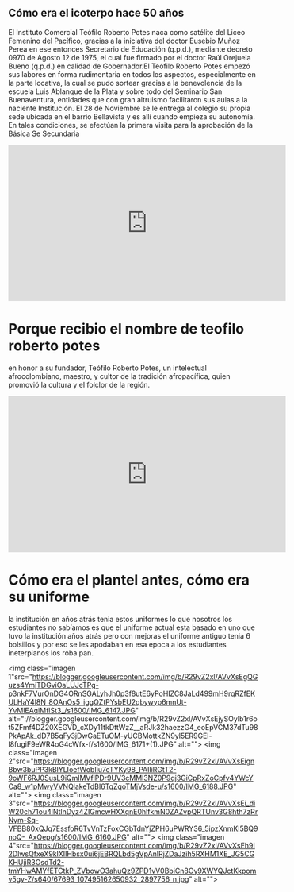 <html>
    <head> <title>INSTITUCION EDUACTIVA TÉCNICA COMERCIAL TEOFILO ROBERTO POTES</title> </head>
    <body>
        <h2> Cómo era el icoterpo hace 50 años</h2>
        <p>El Instituto Comercial Teófilo Roberto Potes naca como satélite del Liceo Femenino del Pacífico, gracias a la iniciativa del doctor Eusebio Muñoz Perea en ese entonces Secretario de Educación (q.p.d.), mediante decreto 0970 de Agosto 12 de 1975, el cual fue firmado por el doctor Raúl Orejuela Bueno (q.p.d.) en calidad de Gobernador.El Teófilo Roberto Potes empezó sus labores en forma rudimentaria en todos los aspectos, especialmente en la parte locativa, la cual se pudo sortear gracias a la benevolencia de la escuela Luis Ablanque de la Plata y sobre todo del Seminario San Buenaventura, entidades que con gran altruismo facilitaron sus aulas a la naciente Institución.
El 28 de Noviembre se le entrega al colegio su propia sede ubicada en el barrio Bellavista y es allí cuando empieza su autonomía. En tales condiciones, se efectúan la primera visita para la aprobación de la Básica Se Secundaria</p>
    
<iframe width="560" height="315" src="https://www.youtube.com/embed/5yoUZrTIvyA?si=Eok2Uui06Fpb9x8y" title="YouTube video player" frameborder="0" allow="accelerometer; autoplay; clipboard-write; encrypted-media; gyroscope; picture-in-picture; web-share" referrerpolicy="strict-origin-when-cross-origin" allowfullscreen></iframe>
<h1>Porque recibio el nombre de teofilo roberto potes</h1>
<p> en honor a su fundador, Teófilo Roberto Potes, un intelectual afrocolombiano, maestro, y cultor de la tradición afropacífica, quien promovió la cultura y el folclor de la región. </p>

<iframe width="560" height="315" src="https://www.youtube.com/embed/By7xwFREUtU?si=UnRwOenw5xe4u73w" title="YouTube video player" frameborder="0" allow="accelerometer; autoplay; clipboard-write; encrypted-media; gyroscope; picture-in-picture; web-share" referrerpolicy="strict-origin-when-cross-origin" allowfullscreen></iframe>

<h1>Cómo era el plantel antes, cómo era su uniforme</h1>
<p>la institución en años atrás tenia estos uniformes lo que nosotros los estudiantes no sabíamos es que el uniforme actual esta basado en uno que tuvo la institución años atrás pero con mejoras el uniforme antiguo tenia 6 bolsillos y por eso se les apodaban en esa epoca a los estudiantes ineterpianos los roba pan.
</p>

<img class="imagen 1"src="https://blogger.googleusercontent.com/img/b/R29vZ2xl/AVvXsEgQGuzs4YmjTDGviOaLUJcTPg-p3nkF7VurOnDG4ORnSGALyhJh0p3f8utE6yPoHIZC8JaLd499mH9rqRZfEKULHaY4l8N_8OAnOs5_iggQZtPYsbEU2qbywyp6mnUt-YvMlEAqiMflSt3_/s1600/IMG_6147.JPG" alt="://blogger.googleusercontent.com/img/b/R29vZ2xl/AVvXsEjySOyIb1r6ot5ZFmf4DZ20XEGVD_cXDy11tkDttWzZ__aRJk32haezzG4_eoEpVCM37dTu98PkApAk_dD7B5qFy3jDwGaETuOM-yUCBMottkZN9yI5ER9GEl-l8fugiF9eWR4oG4cWfx-f/s1600/IMG_6171+(1).JPG" alt="">
<img class="imagen 2"src="https://blogger.googleusercontent.com/img/b/R29vZ2xl/AVvXsEignBbw3buPP3kBlYLIoefWobIiu7cTYKy98_PAIliRGtT2-9oWF6RJ0SusL9iQmlMVflPDr9UV3cMMl3NZ0P9qj3GiCpRxZoCpfv4YWcYCa8_w1pMwyVVNQlakeTdBI6TqZqoTMjVsde-u/s1600/IMG_6188.JPG" alt="">
<img class="imagen 3"src="https://blogger.googleusercontent.com/img/b/R29vZ2xl/AVvXsEi_diW20ch71ou4lNtlnDyz4ZIGmcwHXXqnE0hlfkmN0ZAZvpQRTUnv3G8hth7zRrNym-Sq-VFBB80xQJq7EssfoR6TvVnTzFoxCGbTdnYjZPH6uPWRY36_5ipzXnmKl5BQ9noQ-_AxQepg/s1600/IMG_6160.JPG" alt="">
<img class="imagen 4"src="https://blogger.googleusercontent.com/img/b/R29vZ2xl/AVvXsEh9I2DlwsQfxeX9klXIIHbsx0ui6jEBRQLbd5gVpAnlRjZDaJzih5RXHM1XE_JG5CGKHUjiR3OsdTd2-tmYHwAMYfETCtkP_ZVbowO3ahuQz9ZPD1vV0BbiCn8Oy9XWYQJctKkpomv5gv-Z/s640/67693_107495162650932_2897756_n.jpg" alt="">





<link rel="stylesheet" href="style.css">
<style>

    body{

        background-color: aqua; 
       
    }


</style>










</body>
</html>
